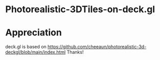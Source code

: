 # Photorealistic-3DTiles-on-deck.gl

# Appreciation
deck.gl is based on https://github.com/cheeaun/photorealistic-3d-deckgl/blob/main/index.html Thanks!

